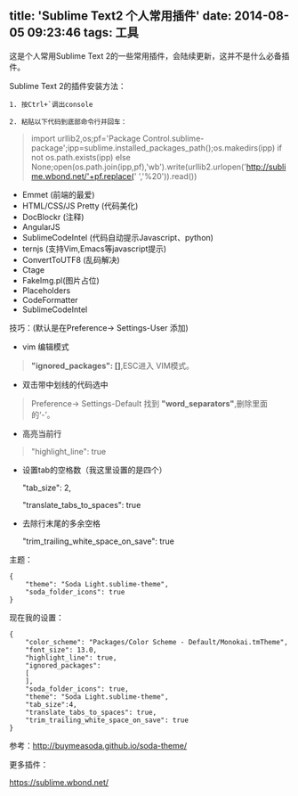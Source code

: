 title: 'Sublime Text2 个人常用插件'
date: 2014-08-05 09:23:46
tags: 工具
---
这是个人常用Sublime Text 2的一些常用插件，会陆续更新，这并不是什么必备插件。

Sublime Text 2的插件安装方法：

	1. 按Ctrl+`调出console

	2. 粘贴以下代码到底部命令行并回车：

> import urllib2,os;pf='Package Control.sublime-package';ipp=sublime.installed_packages_path();os.makedirs(ipp) if not os.path.exists(ipp) else None;open(os.path.join(ipp,pf),'wb').write(urllib2.urlopen('http://sublime.wbond.net/'+pf.replace(' ','%20')).read())


* Emmet (前端的最爱)
* HTML/CSS/JS Pretty (代码美化)
* DocBlockr (注释)
* AngularJS
* SublimeCodeIntel (代码自动提示Javascript、python)
* ternjs (支持Vim,Emacs等javascript提示)
* ConvertToUTF8 (乱码解决)
* Ctage
* FakeImg.pl(图片占位)
* Placeholders
* Code​Formatter
* SublimeCodeIntel

技巧：(默认是在Preference-> Settings-User 添加)

* vim 编辑模式

> __"ignored_packages": []__,ESC进入 VIM模式。

* 双击带中划线的代码选中

>Preference-> Settings-Default 找到 __"word_separators"__,删除里面的‘-’。

* 高亮当前行

>"highlight_line": true

* 设置tab的空格数（我这里设置的是四个）


    "tab_size": 2,

    "translate_tabs_to_spaces": true


* 去除行末尾的多余空格


    "trim_trailing_white_space_on_save": true


主题：

	{
	    "theme": "Soda Light.sublime-theme",
	    "soda_folder_icons": true
	}

现在我的设置：

    {
        "color_scheme": "Packages/Color Scheme - Default/Monokai.tmTheme",
        "font_size": 13.0,
        "highlight_line": true,
        "ignored_packages":
        [
        ],
        "soda_folder_icons": true,
        "theme": "Soda Light.sublime-theme",
        "tab_size":4,
        "translate_tabs_to_spaces": true,
        "trim_trailing_white_space_on_save": true
    }



参考：http://buymeasoda.github.io/soda-theme/

更多插件：

https://sublime.wbond.net/